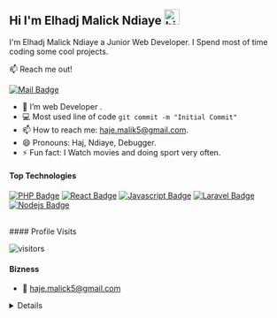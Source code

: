 ## Hi I'm Elhadj Malick Ndiaye <img src="https://user-images.githubusercontent.com/1303154/88677602-1635ba80-d120-11ea-84d8-d263ba5fc3c0.gif" width="28px" alt="hi">

I'm Elhadj Malick Ndiaye a Junior Web Developer.
I Spend most of time coding some cool projects.

:mailbox: Reach me out!

[![Mail Badge](https://img.shields.io/badge/-haje.malick5-c0392b?style=flat&labelColor=c0392b&logo=gmail&logoColor=white)](mailto:haje.malick5@gmail.com)

<!-- TODO: Add last video link -->

- 🔭 I’m web Developer .
- :computer: Most used line of code `git commit -m "Initial Commit"`
- 📫 How to reach me: haje.malik5@gmail.com.
- 😄 Pronouns: Haj, Ndiaye, Debugger.
- ⚡ Fun fact: I Watch movies and doing sport very often.

#### Top Technologies

<!-- TODO: Make technologies links takes you to repositories -->

[![PHP Badge](https://img.shields.io/badge/-PHP-3C873A?style=for-the-badge&labelColor=black&logo=php&logoColor=3C873A)](#)
[![React Badge](https://img.shields.io/badge/-React-61DBFB?style=for-the-badge&labelColor=black&logo=react&logoColor=61DBFB)](#) [![Javascript Badge](https://img.shields.io/badge/-Javascript-F0DB4F?style=for-the-badge&labelColor=black&logo=javascript&logoColor=F0DB4F)](#) [![Laravel Badge](https://img.shields.io/badge/-laravel-007acc?style=for-the-badge&labelColor=black&logo=laravel&logoColor=007acc)](#) [![Nodejs Badge](https://img.shields.io/badge/-Nodejs-3C873A?style=for-the-badge&labelColor=black&logo=node.js&logoColor=3C873A)](#)

<br />
#### Profile Visits

![visitors](https://visitor-badge.glitch.me/badge?page_id=Th3-attacker.Th3-attacker)
<br />

#### Bizness

- :email: haje.malick5@gmail.com

<details>
<br >

#### Github Stats

![Ipenywis's github stats](https://github-readme-stats.vercel.app/api?username=Th3-attacker&count_private=true&theme=tokyonight&hide=contribs,prs)

</details>
